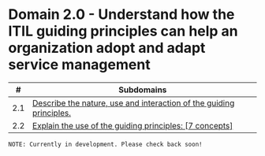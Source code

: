 # Domain 2.0 - Understand how the ITIL guiding principles can help an organization adopt and adapt service management

| # | Subdomains   | 
|---|---|
|2.1 | [Describe the nature, use and interaction of the guiding principles.](https://github.com/erich-tech/ITIL_Notes/tree/main/Domain_2#readme) |
|2.2 | [Explain the use of the guiding principles: [7 concepts]](https://github.com/erich-tech/ITIL_Notes/tree/main/Domain_2#readme) |



```
NOTE: Currently in development. Please check back soon! 
```

